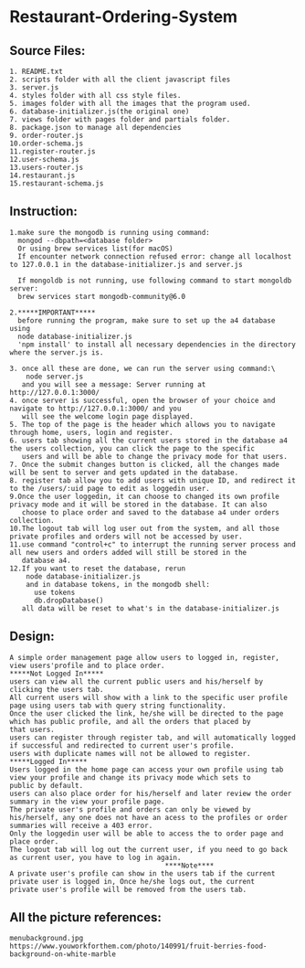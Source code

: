 

# Restaurant-Ordering-System



## Source Files:
    1. README.txt
    2. scripts folder with all the client javascript files
    3. server.js
    4. styles folder with all css style files.
    5. images folder with all the images that the program used.
    6. database-initializer.js(the original one)
    7. views folder with pages folder and partials folder.
    8. package.json to manage all dependencies
    9. order-router.js
    10.order-schema.js
    11.register-router.js
    12.user-schema.js
    13.users-router.js
    14.restaurant.js
    15.restaurant-schema.js


## Instruction:

    1.make sure the mongodb is running using command:
      mongod --dbpath=<database folder>
      Or using brew services list(for macOS)
      If encounter network connection refused error: change all localhost to 127.0.0.1 in the database-initializer.js and server.js

      If mongoldb is not running, use following command to start mongoldb server:
      brew services start mongodb-community@6.0

    2.*****IMPORTANT*****
      before running the program, make sure to set up the a4 database using
      node database-initializer.js
      'npm install' to install all necessary dependencies in the directory where the server.js is.

    3. once all these are done, we can run the server using command:\
        node server.js
       and you will see a message: Server running at http://127.0.0.1:3000/
    4. once server is successful, open the browser of your choice and navigate to http://127.0.0.1:3000/ and you
       will see the welcome login page displayed.
    5. The top of the page is the header which allows you to navigate through home, users, login and register.
    6. users tab showing all the current users stored in the database a4 the users collection, you can click the page to the specific
       users and will be able to change the privacy mode for that users.
    7. Once the submit changes button is clicked, all the changes made will be sent to server and gets updated in the database.
    8. register tab allow you to add users with unique ID, and redirect it to the /users/:uid page to edit as loggedin user.
    9.Once the user loggedin, it can choose to changed its own profile privacy mode and it will be stored in the database. It can also
       choose to place order and saved to the database a4 under orders collection.
    10.The logout tab will log user out from the system, and all those private profiles and orders will not be accessed by user.
    11.use command "control+c" to interrupt the running server process and all new users and orders added will still be stored in the
       database a4.
    12.If you want to reset the database, rerun
        node database-initializer.js
        and in database tokens, in the mongodb shell:
          use tokens
          db.dropDatabase()
       all data will be reset to what's in the database-initializer.js

## Design:
    A simple order management page allow users to logged in, register, view users'profile and to place order.
    *****Not Logged In*****
    users can view all the current public users and his/herself by clicking the users tab.
    All current users will show with a link to the specific user profile page using users tab with query string functionality.
    Once the user clicked the link, he/she will be directed to the page which has public profile, and all the orders that placed by
    that users.
    users can register through register tab, and will automatically logged if successful and redirected to current user's profile.
    users with duplicate names will not be allowed to register.
    *****Logged In*****
    Users logged in the home page can access your own profile using tab view your profile and change its privacy mode which sets to
    public by default.
    users can also place order for his/herself and later review the order summary in the view your profile page.
    The private user's profile and orders can only be viewed by his/herself, any one does not have an acess to the profiles or order
    summaries will receive a 403 error.
    Only the loggedin user will be able to access the to order page and place order.
    The logout tab will log out the current user, if you need to go back as current user, you have to log in again.
                                          ****Note****
    A private user's profile can show in the users tab if the current private user is logged in, Once he/she logs out, the current
    private user's profile will be removed from the users tab.


## All the picture references:
    menubackground.jpg
    https://www.youworkforthem.com/photo/140991/fruit-berries-food-background-on-white-marble
